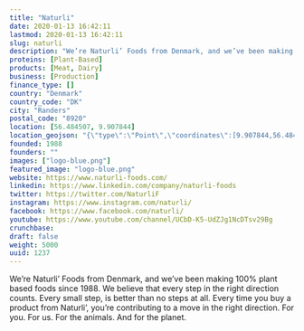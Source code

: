 ```yaml
---
title: "Naturli"
date: 2020-01-13 16:42:11
lastmod: 2020-01-13 16:42:11
slug: naturli
description: "We’re Naturli’ Foods from Denmark, and we’ve been making 100% plant based foods since 1988. We believe that every step in the right direction counts. Every small step, is better than no steps at all. Every time you buy a product from Naturli’, you’re contributing to a move in the right direction. For you. For us. For the animals. And for the planet."
proteins: [Plant-Based]
products: [Meat, Dairy]
business: [Production]
finance_type: []
country: "Denmark"
country_code: "DK"
city: "Randers"
postal_code: "8920"
location: [56.484507, 9.907844]
location_geojson: "{\"type\":\"Point\",\"coordinates\":[9.907844,56.484507]}"
founded: 1988
founders: ""
images: ["logo-blue.png"]
featured_image: "logo-blue.png"
website: https://www.naturli-foods.com/
linkedin: https://www.linkedin.com/company/naturli-foods
twitter: https://twitter.com/NaturliF
instagram: https://www.instagram.com/naturli/
facebook: https://www.facebook.com/naturli/
youtube: https://www.youtube.com/channel/UCbD-K5-UdZJg1NcDTsv29Bg
crunchbase: 
draft: false
weight: 5000
uuid: 1237
---
```

We’re Naturli’ Foods from Denmark, and we’ve been making 100% plant based foods since 1988. We believe that every step in the right direction counts. Every small step, is better than no steps at all. Every time you buy a product from Naturli’, you’re contributing to a move in the right direction. For you. For us. For the animals. And for the planet.
